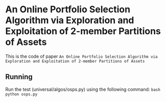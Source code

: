 # An Online Portfolio Selection Algorithm via Exploration and Exploitation of 2-member Partitions of Assets
This is the code of paper `An Online Portfolio Selection Algorithm via Exploration and Exploitation of 2-member Partitions of Assets`

## Running
Run the test (universal/algos/osps.py) using the following command:
    ```bash
    python osps.py
    ```